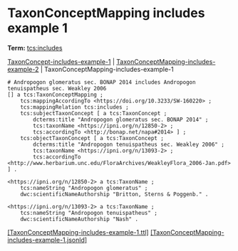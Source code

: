 # TaxonConceptMapping includes example 1


**Term:** [tcs:includes](/terms/#tcs_includes)

[TaxonConcept-includes-example-1](./TaxonConcept-includes-example-1.html) | [TaxonConceptMapping-includes-example-2](./TaxonConceptMapping-includes-example-2.html) | TaxonConceptMapping-includes-example-1
```turtle
# Andropogon glomeratus sec. BONAP 2014 includes Andropogon tenuispatheus sec. Weakley 2006
[] a tcs:TaxonConceptMapping ;
    tcs:mappingAccordingTo <https://doi.org/10.3233/SW-160220> ;
    tcs:mappingRelation tcs:includes ;
    tcs:subjectTaxonConcept [ a tcs:TaxonConcept ;
        dcterms:title "Andropogon glomeratus sec. BONAP 2014" ;
        tcs:taxonName <https://ipni.org/n/12850-2> ;
        tcs:accordingTo <http://bonap.net/napa#2014> ] ;
    tcs:objectTaxonConcept [ a tcs:TaxonConcept ;
        dcterms:title "Andropogon tenuispatheus sec. Weakley 2006" ;
        tcs:taxonName <https://ipni.org/n/13093-2> ;
        tcs:accordingTo <http://www.herbarium.unc.edu/FloraArchives/WeakleyFlora_2006-Jan.pdf> ] .

<https://ipni.org/n/12850-2> a tcs:TaxonName ;
    tcs:nameString "Andropogon glomeratus" ;
    dwc:scientificNameAuthorship "Britton, Sterns & Poggenb." .

<https://ipni.org/n/13093-2> a tcs:TaxonName ;
    tcs:nameString "Andropogon tenuispatheus" ;
    dwc:scientificNameAuthorship "Nash" .
```

[&#91;TaxonConceptMapping-includes-example-1.ttl&#93;](https://github.com/tdwg/tcs2/blob/master/examples/TaxonConceptMapping-includes-example-1.ttl)&nbsp;[&#91;TaxonConceptMapping-includes-example-1.jsonld&#93;](https://github.com/tdwg/tcs2/blob/master/examples/TaxonConceptMapping-includes-example-1.jsonld)

